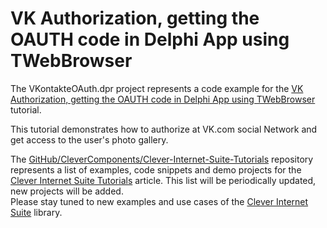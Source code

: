 # VK Authorization, getting the OAUTH code in Delphi App using TWebBrowser

The VKontakteOAuth.dpr project represents a code example for the [VK Authorization, getting the OAUTH code in Delphi App using TWebBrowser](https://www.clevercomponents.com/portal/kb/a111/vk-authorization-getting-the-oauth-code-in-delphi-app-using-twebbrowser.aspx) tutorial.   

This tutorial demonstrates how to authorize at VK.com social Network and get access to the user's photo gallery.   

The [GitHub/CleverComponents/Clever-Internet-Suite-Tutorials](https://github.com/CleverComponents/Clever-Internet-Suite-Tutorials) repository represents a list of examples, code snippets and demo projects for the [Clever Internet Suite Tutorials](https://www.clevercomponents.com/articles/article035/) article. This list will be periodically updated, new projects will be added.   
Please stay tuned to new examples and use cases of the [Clever Internet Suite](https://www.clevercomponents.com/products/inetsuite/) library.
